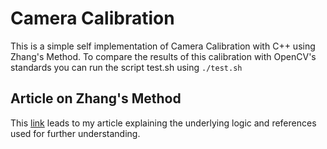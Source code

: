 # Camera Calibration

This is a simple self implementation of Camera Calibration with C++ using Zhang's Method. To compare the results of this calibration with OpenCV's standards you can run the script test.sh using  `./test.sh`

## Article on Zhang's Method

This [link](https://flashblog.hashnode.dev/camera-calibration-with-zhangs-method) leads to my article explaining the underlying logic and references used for further understanding.  